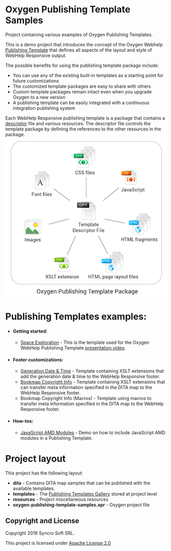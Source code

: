 # Oxygen Publishing Template Samples
Project containing various examples of Oxygen Publishing Templates. 

This is a demo project that introduces the concept of the Oxygen Webhelp [Publishing Template](https://www.oxygenxml.com/doc/ug-editor/topics/whr-publishing-template.html) that defines all aspects of the layout and
style of WebHelp Responsive output. 

The possible benefits for using the publishing template package include:
- You can use any of the existing built-in templates as a starting point for future customizations
- The customized template packages are easy to share with others
- Custom template packages remain intact even when you upgrade Oxygen to a new version
- A publishing template can be easily integrated with a continuous integration publishing system

Each WebHelp Responsive publishing template is a package that contains a [descriptor](https://www.oxygenxml.com/doc/versions/20.0/ug-editor/topics/whr_publishing_template_contents.html#ariaid-title2) file and
various resources. The descriptor file controls the template package by defining the references to the
other resources in the package.
![Publishing Template package](resources/PubTemplatePackage.png)

# Publishing Templates examples:
* #### Getting started:
  * [Space Exploration](https://github.com/balasaalin/oxygen-publishing-template-samples/wiki/Space-Exploration) - This is the template used for the Oxygen WebHelp Publishing Template [presentation video](https://www.youtube.com/watch?v=Q0rZy1oyyUk).
* #### Footer customizations:
  * [Generation Date & Time](https://github.com/balasaalin/oxygen-publishing-template-samples/wiki/Generation-Date-&-Time) - Template containing XSLT extensions that add the generation date & time to the WebHelp Responsive footer.
  * [Bookmap Copyright Info](https://github.com/balasaalin/oxygen-publishing-template-samples/wiki/Bookmap-Copyright-Info) - Template containing XSLT extensions that can transfer meta information specified in the DITA map to the WebHelp Responsive footer.
  * Bookmap Copyright Info (Macros) - Template using macros to transfer meta information specified in the DITA map to the WebHelp Responsive footer.
* #### How-tos:
  * [JavaScript AMD Modules](https://github.com/oxygenxml/oxygen-publishing-template-samples/wiki/JavaScript-AMD-Modules) - Demo on how to include JavaScript AMD modules in a Publishing Template.  

# Project layout
This project has the following layout:
- **dita** - Contains DITA map samples that can be published with the available templates.
- **templates** - The [Publishing Templates Gallery](https://www.oxygenxml.com/doc/ug-editor/topics/whr-pt-feature-gallery.html) stored at project level
- **resources** - Project miscellaneous resources
- **oxygen-publishing-template-samples.xpr** - Oxygen project file

Copyright and License
---------------------
Copyright 2018 Syncro Soft SRL.

This project is licensed under [Apache License 2.0](https://github.com/oxygenxml/oxygen-publishing-template-samples/blob/master/LICENSE)

